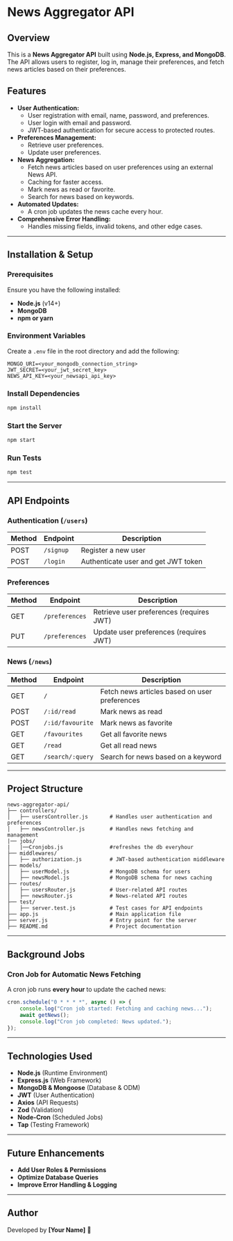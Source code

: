 # News Aggregator API

## Overview

This is a **News Aggregator API** built using **Node.js, Express, and MongoDB**. The API allows users to register, log in, manage their preferences, and fetch news articles based on their preferences.

## Features

- **User Authentication:**
  - User registration with email, name, password, and preferences.
  - User login with email and password.
  - JWT-based authentication for secure access to protected routes.
- **Preferences Management:**
  - Retrieve user preferences.
  - Update user preferences.
- **News Aggregation:**
  - Fetch news articles based on user preferences using an external News API.
  - Caching for faster access.
  - Mark news as read or favorite.
  - Search for news based on keywords.
- **Automated Updates:**
  - A cron job updates the news cache every hour.
- **Comprehensive Error Handling:**
  - Handles missing fields, invalid tokens, and other edge cases.

---

## Installation & Setup

### Prerequisites

Ensure you have the following installed:

- **Node.js** (v14+)
- **MongoDB**
- **npm or yarn**

### Environment Variables

Create a `.env` file in the root directory and add the following:

```
MONGO_URI=<your_mongodb_connection_string>
JWT_SECRET=<your_jwt_secret_key>
NEWS_API_KEY=<your_newsapi_api_key>
```

### Install Dependencies

```sh
npm install
```

### Start the Server

```sh
npm start
```

### Run Tests

```sh
npm test
```

---

## API Endpoints

### **Authentication** (`/users`)

| Method | Endpoint  | Description |
|--------|----------|-------------|
| POST   | `/signup` | Register a new user |
| POST   | `/login`  | Authenticate user and get JWT token |

### **Preferences**

| Method | Endpoint        | Description |
|--------|----------------|-------------|
| GET    | `/preferences`  | Retrieve user preferences (requires JWT) |
| PUT    | `/preferences`  | Update user preferences (requires JWT) |

### **News** (`/news`)

| Method | Endpoint          | Description |
|--------|------------------|-------------|
| GET    | `/`              | Fetch news articles based on user preferences |
| POST   | `/:id/read`      | Mark news as read |
| POST   | `/:id/favourite` | Mark news as favorite |
| GET    | `/favourites`    | Get all favorite news |
| GET    | `/read`          | Get all read news |
| GET    | `/search/:query` | Search for news based on a keyword |

---

## Project Structure

```
news-aggregator-api/
├── controllers/
│   ├── usersController.js       # Handles user authentication and preferences
│   ├── newsController.js        # Handles news fetching and management
|── jobs/
|   |──Cronjobs.js               #refreshes the db everyhour
├── middlewares/
│   ├── authorization.js         # JWT-based authentication middleware
├── models/
│   ├── userModel.js             # MongoDB schema for users
│   ├── newsModel.js             # MongoDB schema for news caching
├── routes/
│   ├── usersRouter.js           # User-related API routes
│   ├── newsRouter.js            # News-related API routes
├── test/
│   ├── server.test.js           # Test cases for API endpoints
├── app.js                       # Main application file
├── server.js                    # Entry point for the server
├── README.md                    # Project documentation
```

---

## Background Jobs

### **Cron Job for Automatic News Fetching**

A cron job runs **every hour** to update the cached news:

```js
cron.schedule("0 * * * *", async () => {
    console.log("Cron job started: Fetching and caching news...");
    await getNews();
    console.log("Cron job completed: News updated.");
});
```

---

## Technologies Used

- **Node.js** (Runtime Environment)
- **Express.js** (Web Framework)
- **MongoDB & Mongoose** (Database & ODM)
- **JWT** (User Authentication)
- **Axios** (API Requests)
- **Zod** (Validation)
- **Node-Cron** (Scheduled Jobs)
- **Tap** (Testing Framework)

---

## Future Enhancements

- **Add User Roles & Permissions**
- **Optimize Database Queries**
- **Improve Error Handling & Logging**

---

## Author

Developed by **[Your Name]** 🚀


